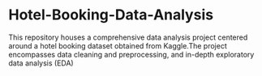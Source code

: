 # Hotel-Booking-Data-Analysis
This repository houses a comprehensive data analysis project centered around a hotel booking dataset obtained from Kaggle.The project encompasses data cleaning and preprocessing, and in-depth exploratory data analysis (EDA)
